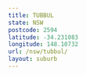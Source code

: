 ```yaml
---
title: TUBBUL
state: NSW
postcode: 2594
latitude: -34.231083
longitude: 148.10732
url: /nsw/tubbul/
layout: suburb
---
```

